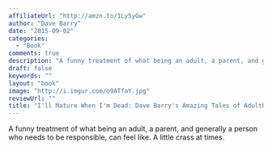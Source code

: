 ```yaml
---
affiliateUrl: "http://amzn.to/1Ly5yGw"
author: "Dave Barry"
date: "2015-09-02"
categories:
  - "Book"
comments: true
description: "A funny treatment of what being an adult, a parent, and generally a person who needs to be responsible, can feel like.  A little crass at times.  "
draft: false
keywords: ""
layout: "book"
image: "http://i.imgur.com/o9ATfaY.jpg"
reviewUrl: ""
title: "I'll Mature When I'm Dead: Dave Barry's Amazing Tales of Adulthood"
---
```


A funny treatment of what being an adult, a parent, and generally a person who needs to be responsible, can feel like.  A little crass at times.  
